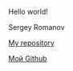 Hello world!

Sergey Romanov 

[My repository](https://github.com/geniusatthemoment/I-am-barbie-girl-in-a-barbie-world)

<style>
.button_1670292184523 {
    display: inline-block !important;
    text-decoration: none !important;
    background-color: #eaeaea !important;
    color: #006089 !important;
    border: 3px solid #006089 !important;
    border-radius: 5px !important;
    font-size: 16px !important;
    padding: 15px 50px !important; 
    transition: all 0.8s ease !important;
}
.button_1670292184523:hover{
    text-decoration: none !important; 
    background-color: #006089 !important;
    color: #ffeded !important;
    border-color: #006089 !important;
}
</style>
<a href="https://github.com/geniusatthemoment/I-am-barbie-girl-in-a-barbie-world/edit/main/README.md">
  Мой Github
</a>

